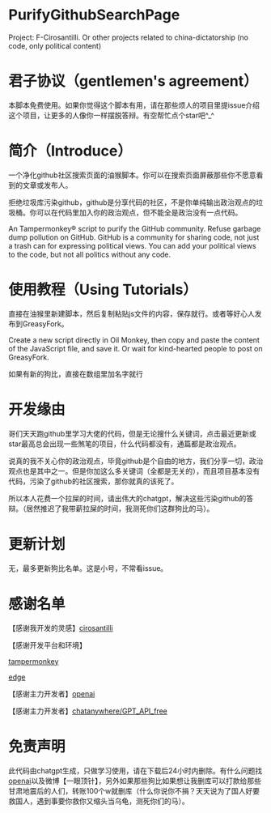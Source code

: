 # PurifyGithubSearchPage
Project: F-Cirosantilli. Or other projects related to china-dictatorship (no code, only political content)


# 君子协议（gentlemen's agreement）
本脚本免费使用。如果你觉得这个脚本有用，请在那些烦人的项目里提issue介绍这个项目，让更多的人像你一样摆脱答辩。有空帮忙点个star吧^_^  


# 简介（Introduce）
一个净化github社区搜索页面的油猴脚本。你可以在搜索页面屏蔽那些你不愿意看到的文章或发布人。  

拒绝垃圾库污染github，github是分享代码的社区，不是你单纯输出政治观点的垃圾桶。你可以在代码里加入你的政治观点，但不能全是政治没有一点代码。  

An Tampermonkey® script to purify the GitHub community.
Refuse garbage dump pollution on GitHub. GitHub is a community for sharing code, not just a trash can for expressing political views. You can add your political views to the code, but not all politics without any code.

# 使用教程（Using Tutorials）
直接在油猴里新建脚本，然后复制粘贴js文件的内容，保存就行。或者等好心人发布到GreasyFork。  

Create a new script directly in Oil Monkey, then copy and paste the content of the JavaScript file, and save it. Or wait for kind-hearted people to post on GreasyFork.  

如果有新的狗比，直接在数组里加名字就行  


# 开发缘由
哥们天天跑github里学习大佬的代码，但是无论搜什么关键词，点击最近更新或star最高总会出现一些煞笔的项目，什么代码都没有，通篇都是政治观点。  

说真的我不关心你的政治观点，毕竟github是个自由的地方，我们分享一切，政治观点也是其中之一。但是你加这么多关键词（全都是无关的），而且项目基本没有代码，污染了github的社区搜索，那你就真的该死了。  

所以本人花费一个拉屎的时间，请出伟大的chatgpt，解决这些污染github的答辩。（居然推迟了我带薪拉屎的时间，我测死你们这群狗比的马）。 


# 更新计划
无，最多更新狗比名单。这是小号，不常看issue。  


# 感谢名单

【感谢我开发的灵感】[cirosantilli](https://github.com/cirosantilli)  

【感谢开发平台和环境】  

[tampermonkey](https://www.tampermonkey.net/)  

[edge](https://www.microsoft.com/zh-cn/edge?form=MA13FJ)  

【感谢主力开发者】[openai](https://chat.openai.com/)  

【感谢主力开发者】[chatanywhere/GPT_API_free](https://github.com/chatanywhere/GPT_API_free)  


# 免责声明
此代码由chatgpt生成，只做学习使用，请在下载后24小时内删除。有什么问题找[openai](https://chat.openai.com/)以及微博【一眼顶针】，另外如果那些狗比如果想让我删库可以打款给那些甘肃地震后的人们，转账100个w就删库（什么你说你不捐？天天说为了国人好要救国人，遇到事要你救你又缩头当乌龟，测死你们的马）。  







